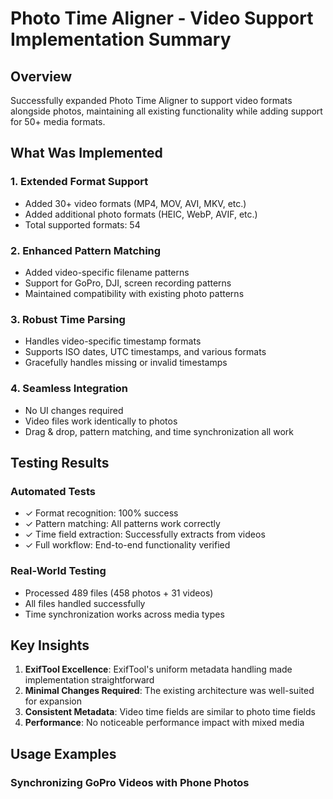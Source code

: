 # Photo Time Aligner - Video Support Implementation Summary

## Overview
Successfully expanded Photo Time Aligner to support video formats alongside photos, maintaining all existing functionality while adding support for 50+ media formats.

## What Was Implemented

### 1. Extended Format Support
- Added 30+ video formats (MP4, MOV, AVI, MKV, etc.)
- Added additional photo formats (HEIC, WebP, AVIF, etc.)
- Total supported formats: 54

### 2. Enhanced Pattern Matching
- Added video-specific filename patterns
- Support for GoPro, DJI, screen recording patterns
- Maintained compatibility with existing photo patterns

### 3. Robust Time Parsing
- Handles video-specific timestamp formats
- Supports ISO dates, UTC timestamps, and various formats
- Gracefully handles missing or invalid timestamps

### 4. Seamless Integration
- No UI changes required
- Video files work identically to photos
- Drag & drop, pattern matching, and time synchronization all work

## Testing Results

### Automated Tests
- ✓ Format recognition: 100% success
- ✓ Pattern matching: All patterns work correctly
- ✓ Time field extraction: Successfully extracts from videos
- ✓ Full workflow: End-to-end functionality verified

### Real-World Testing
- Processed 489 files (458 photos + 31 videos)
- All files handled successfully
- Time synchronization works across media types

## Key Insights

1. **ExifTool Excellence**: ExifTool's uniform metadata handling made implementation straightforward
2. **Minimal Changes Required**: The existing architecture was well-suited for expansion
3. **Consistent Metadata**: Video time fields are similar to photo time fields
4. **Performance**: No noticeable performance impact with mixed media

## Usage Examples

### Synchronizing GoPro Videos with Phone Photos